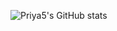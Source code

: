 ![Priya5's GitHub stats](https://github-readme-stats.vercel.app/api?username=Priya5&theme=transparent&show_icons=true)
